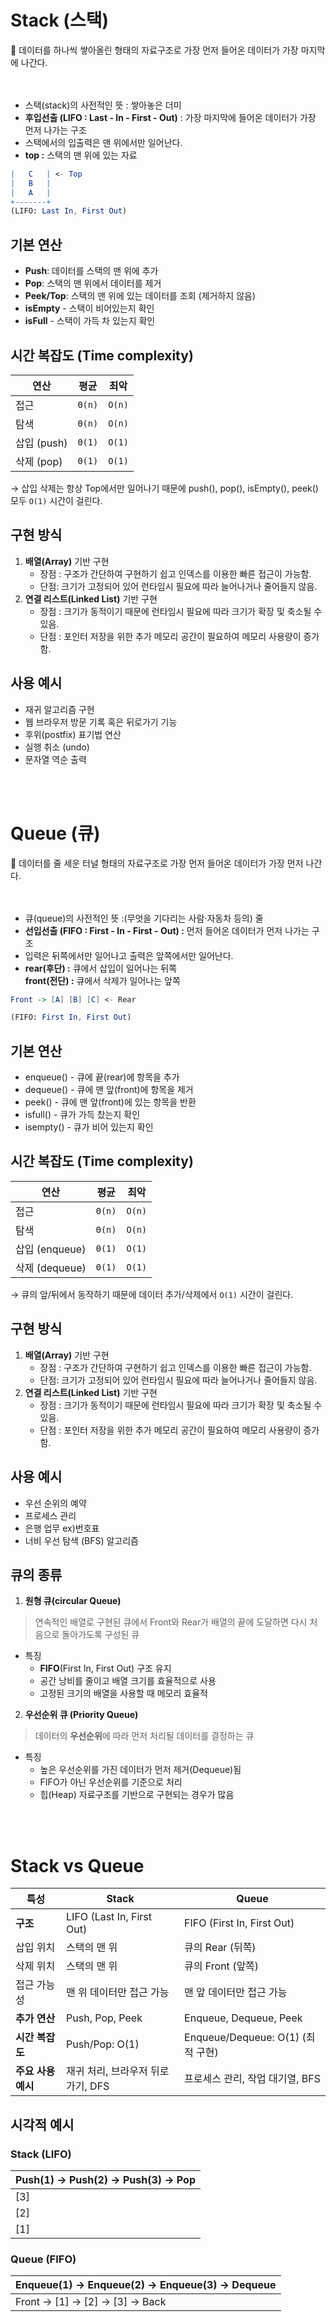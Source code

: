 # Stack (스택)

<aside>
📌 
데이터를 하나씩 쌓아올린 형태의 자료구조로 가장 먼저 들어온 데이터가 가장 마지막에 나간다.
  
</aside>
<br>
<br>

- 스택(stack)의 사전적인 뜻 : 쌓아놓은 더미
- **후입선출 (LIFO : Last - In - First - Out)** : 가장 마지막에 들어온 데이터가 가장 먼저 나가는 구조
- 스택에서의 입출력은 맨 위에서만 일어난다.
- **top :** 스택의 맨 위에 있는 자료

```mathematica
|   C   | <- Top
|   B   |
|   A   |
+-------+
(LIFO: Last In, First Out)
```

## 기본 연산

- **Push**: 데이터를 스택의 맨 위에 추가
- **Pop**: 스택의 맨 위에서 데이터를 제거
- **Peek/Top**: 스택의 맨 위에 있는 데이터를 조회 (제거하지 않음)
- **isEmpty** - 스택이 비어있는지 확인
- **isFull** - 스택이 가득 차 있는지 확인

## **시간 복잡도 (Time complexity)**

| 연산 | 평균 | 최악 |
| --- | --- | --- |
| 접근 | `Θ(n)` | `O(n)` |
| 탐색 | `Θ(n)` | `O(n)` |
| 삽입 (push) | `Θ(1)` | `O(1)` |
| 삭제 (pop) | `Θ(1)` | `O(1)` |

→ 삽입 삭제는 항상 Top에서만 일어나기 때문에 push(), pop(), isEmpty(), peek() 모두 `O(1)` 시간이 걸린다.

## **구현 방식**

1. **배열(Array)** 기반 구현
    - 장점 : 구조가 간단하여 구현하기 쉽고 인덱스를 이용한 빠른 접근이 가능함.
    - 단점: 크기가 고정되어 있어 런타임시 필요에 따라 늘어나거나 줄어들지 않음.
2. **연결 리스트(Linked List)** 기반 구현
    - 장점 : 크기가 동적이기 때문에 런타임시 필요에 따라 크기가 확장 및 축소될 수 있음.
    - 단점 : 포인터 저장을 위한 추가 메모리 공간이 필요하여 메모리 사용량이 증가함.

## **사용 예시**

- 재귀 알고리즘 구현
- 웹 브라우저 방문 기록 혹은 뒤로가기 기능
- 후위(postfix) 표기법 연산
- 실행 취소 (undo)
- 문자열 역순 출력

<br>
<br>

# Queue (큐)

<aside>
📌
데이터를 줄 세운 터널 형태의 자료구조로 가장 먼저 들어온 데이터가 가장 먼저 나간다.

</aside>

<br>
<br>

- 큐(queue)의 사전적인 뜻 :(무엇을 기다리는 사람·자동차 등의) 줄
- **선입선출 (FIFO : First - In - First - Out) :** 먼저 들어온 데이터가 먼저 나가는 구조
- 입력은 뒤쪽에서만 일어나고 출력은 앞쪽에서만 일어난다.
- **rear(후단) :** 큐에서 삽입이 일어나는 뒤쪽 <br>
**front(전단) :** 큐에서 삭제가 일어나는 앞쪽

```mathematica
Front -> [A] [B] [C] <- Rear

(FIFO: First In, First Out)
```




## 기본 연산

- enqueue() - 큐에 끝(rear)에 항목을 추가
- dequeue() - 큐에 맨 앞(front)에 항목을 제거
- peek() - 큐에 맨 앞(front)에 있는 항목을 반환
- isfull() - 큐가 가득 찼는지 확인
- isempty() - 큐가 비어 있는지 확인

## **시간 복잡도 (Time complexity)**

| 연산 | 평균 | 최악 |
| --- | --- | --- |
| 접근 | `Θ(n)` | `O(n)` |
| 탐색 | `Θ(n)` | `O(n)` |
| 삽입 (enqueue) | `Θ(1)` | `O(1)` |
| 삭제 (dequeue) | `Θ(1)` | `O(1)` |

→ 큐의 앞/뒤에서 동작하기 때문에 데이터 추가/삭제에서 `O(1)` 시간이 걸린다.

## 구현 방식

1. **배열(Array)** 기반 구현 
    - 장점 : 구조가 간단하여 구현하기 쉽고 인덱스를 이용한 빠른 접근이 가능함.
    - 단점: 크기가 고정되어 있어 런타임시 필요에 따라 늘어나거나 줄어들지 않음.
2. **연결 리스트(Linked List)** 기반 구현
    - 장점 : 크기가 동적이기 때문에 런타임시 필요에 따라 크기가 확장 및 축소될 수 있음.
    - 단점 : 포인터 저장을 위한 추가 메모리 공간이 필요하여 메모리 사용량이 증가함.

## 사용 예시

- 우선 순위의 예약
- 프로세스 관리
- 은행 업무 ex)번호표
- 너비 우선 탐색 (BFS) 알고리즘

## 큐의 종류

1. **원형 큐(circular Queue)**

> 연속적인 배열로 구현된 큐에서 Front와 Rear가 배열의 끝에 도달하면 다시 처음으로 돌아가도록 구성된 큐
> 
- 특징
    - **FIFO**(First In, First Out) 구조 유지
    - 공간 낭비를 줄이고 배열 크기를 효율적으로 사용
    - 고정된 크기의 배열을 사용할 때 메모리 효율적
2. **우선순위 큐 (Priority Queue)**

> 데이터의 **우선순위**에 따라 먼저 처리될 데이터를 결정하는 큐
> 
- 특징
    - 높은 우선순위를 가진 데이터가 먼저 제거(Dequeue)됨
    - FIFO가 아닌 우선순위를 기준으로 처리
    - 힙(Heap) 자료구조를 기반으로 구현되는 경우가 많음
<br>
<br>

# **Stack vs Queue**

| 특성 | Stack | Queue |
| --- | --- | --- |
| **구조** | LIFO (Last In, First Out) | FIFO (First In, First Out) |
| 삽입 위치 | 스택의 맨 위 | 큐의 Rear (뒤쪽) |
| 삭제 위치 | 스택의 맨 위 | 큐의 Front (앞쪽) |
| 접근 가능성 | 맨 위 데이터만 접근 가능 | 맨 앞 데이터만 접근 가능 |
| **추가 연산** | Push, Pop, Peek | Enqueue, Dequeue, Peek |
| **시간 복잡도** | Push/Pop: O(1) | Enqueue/Dequeue: O(1) (최적 구현) |
| **주요 사용 예시** | 재귀 처리, 브라우저 뒤로가기, DFS | 프로세스 관리, 작업 대기열, BFS |

## **시각적 예시**

### **Stack (LIFO)**

| Push(1) → Push(2) → Push(3) → Pop |
| --- |
| [3] |
| [2] |
| [1] |

### **Queue (FIFO)**

| Enqueue(1) → Enqueue(2) → Enqueue(3) → Dequeue |
| --- |
| Front → [1] → [2] → [3] → Back |

